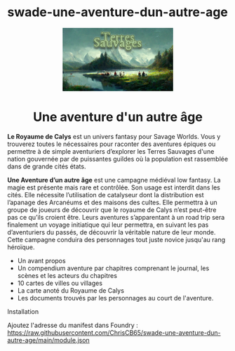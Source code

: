 # swade-une-aventure-dun-autre-age

<div align="center">
<img src="https://raw.githubusercontent.com/ChrisCB65/swade-une-aventure-dun-autre-age/main/artworks/compagnon/couverture.webp" width="50%">
<h1 align="center">Une aventure d'un autre âge</h1>
</div>

<b>Le Royaume de Calys</b> est un univers fantasy pour Savage Worlds. Vous y trouverez toutes le nécessaires pour raconter des aventures épiques ou permettre à de simple aventuriers d’explorer les Terres Sauvages d'une nation gouvernée par de puissantes guildes où la population est rassemblée dans de grande cités états.

<b>Une Aventure d’un autre âge</b> est une campagne médiéval low fantasy. La magie est présente mais rare et contrôlée. Son usage est interdit dans les cités. Elle nécessite l’utilisation de catalyseur dont la distribution est l’apanage des Arcanéums et des maisons des cultes. Elle permettra à un groupe de joueurs de découvrir que le royaume de Calys n’est peut-être pas ce qu’ils croient être. Leurs aventures s’apparentant à un road trip sera finalement un voyage initiatique qui leur permettra, en suivant les pas d’aventuriers du passés, de découvrir la véritable nature de leur monde. Cette campagne conduira des personnages tout juste novice jusqu'au rang héroïque.

<ul>
<li>Un avant propos</li>
<li>Un compendium aventure par chapitres comprenant le journal, les scènes et les acteurs du chapitres</li>
<li>10 cartes de villes ou villages</li>
<li>La carte anoté du Royaume de Calys</li>
<li>Les documents trouvés par les personnages au court de l'aventure.</li>
</ul>

Installation

Ajoutez l'adresse du manifest dans Foundry : https://raw.githubusercontent.com/ChrisCB65/swade-une-aventure-dun-autre-age/main/module.json

